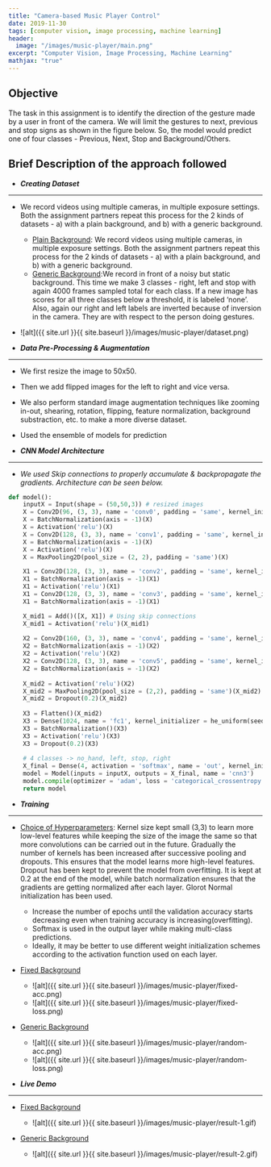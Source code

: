 ```yaml
---
title: "Camera-based Music Player Control"
date: 2019-11-30
tags: [computer vision, image processing, machine learning]
header:
  image: "/images/music-player/main.png"
excerpt: "Computer Vision, Image Processing, Machine Learning"
mathjax: "true"
---
```

## Objective
The task in this assignment is to identify the direction of the gesture made by
a user in front of the camera. We will limit the gestures to next, previous and
stop signs as shown in the figure below. So, the model would predict one of four
classes - Previous, Next, Stop and Background/Others.

## Brief Description of the approach followed
* **_Creating Dataset_**
---
  * We record videos using multiple cameras, in multiple exposure settings. Both the assignment partners repeat this process for the 2 kinds of datasets - a) with a plain background, and b) with a generic background.
    - <u>Plain Background​</u>: We record videos using multiple cameras, in multiple exposure settings. Both the assignment partners repeat this process for the 2 kinds of datasets - a) with a plain background, and b) with a generic background.
    - <u>Generic Background​</u>:We record in front of a noisy but static background. This time we make 3 classes - right, left and stop with again 4000 frames sampled total for each class. If a new image has scores for all three classes below a threshold, it is labeled ‘none’. Also, again our right and left labels are inverted because of inversion in the camera. They are with respect to the person doing gestures.

  * ![alt]({{ site.url }}{{ site.baseurl }}/images/music-player/dataset.png)

* **_Data Pre-Processing & Augmentation_**
---
  * We first resize the image to 50x50.
  * Then we add flipped images for the left to right and vice versa.
  * We also perform standard image augmentation techniques like zooming
  in-out, shearing, rotation, flipping, feature normalization, background substraction, etc. to make a more
  diverse dataset.
  * Used the ensemble of models for prediction

* **_CNN Model Architecture_**
---
  * _We used Skip connections to properly accumulate & backpropagate the gradients. Architecture can be seen below._

```python
def model():
    inputX = Input(shape = (50,50,3)) # resized images
    X = Conv2D(96, (3, 3), name = 'conv0', padding = 'same', kernel_initializer = he_uniform(seed = 0))(inputX)
    X = BatchNormalization(axis = -1)(X)
    X = Activation('relu')(X)
    X = Conv2D(128, (3, 3), name = 'conv1', padding = 'same', kernel_initializer = he_uniform(seed = 1))(X)
    X = BatchNormalization(axis = -1)(X)
    X = Activation('relu')(X)
    X = MaxPooling2D(pool_size = (2, 2), padding = 'same')(X)

    X1 = Conv2D(128, (3, 3), name = 'conv2', padding = 'same', kernel_initializer = he_uniform(seed = 2))(X)
    X1 = BatchNormalization(axis = -1)(X1)
    X1 = Activation('relu')(X1)
    X1 = Conv2D(128, (3, 3), name = 'conv3', padding = 'same', kernel_initializer = he_uniform(seed = 3))(X1)
    X1 = BatchNormalization(axis = -1)(X1)

    X_mid1 = Add()([X, X1]) # Using skip connections
    X_mid1 = Activation('relu')(X_mid1)
    
    X2 = Conv2D(160, (3, 3), name = 'conv4', padding = 'same', kernel_initializer = he_uniform(seed = 4))(X_mid1)
    X2 = BatchNormalization(axis = -1)(X2)
    X2 = Activation('relu')(X2)
    X2 = Conv2D(128, (3, 3), name = 'conv5', padding = 'same', kernel_initializer = he_uniform(seed = 5))(X2)
    X2 = BatchNormalization(axis = -1)(X2)
    
    X_mid2 = Activation('relu')(X2)
    X_mid2 = MaxPooling2D(pool_size = (2,2), padding = 'same')(X_mid2)
    X_mid2 = Dropout(0.2)(X_mid2)
    
    X3 = Flatten()(X_mid2)
    X3 = Dense(1024, name = 'fc1', kernel_initializer = he_uniform(seed = 6))(X3)
    X3 = BatchNormalization()(X3)
    X3 = Activation('relu')(X3)
    X3 = Dropout(0.2)(X3)
    
    # 4 classes -> no_hand, left, stop, right
    X_final = Dense(4, activation = 'softmax', name = 'out', kernel_initializer = he_uniform(seed = 7))(X3)
    model = Model(inputs = inputX, outputs = X_final, name = 'cnn3')
    model.compile(optimizer = 'adam', loss = 'categorical_crossentropy', metrics = ['accuracy'])
    return model
```

* **_Training_**
---
  - <u>Choice of Hyperparameters</u>: Kernel size kept small (3,3) to learn more low-level features while keeping the size of the image the same so that more convolutions can be carried out in the future. Gradually the number of kernels has been increased after successive pooling and dropouts. This ensures that the model learns more high-level features. Dropout has been kept to prevent the model from overfitting. It is kept at 0.2 at the end of the model, while batch normalization ensures that the gradients are getting normalized after each layer. Glorot Normal initialization has been used.
    - Increase the number of epochs until the validation accuracy starts decreasing even when training accuracy is increasing(overfitting).
    - Softmax is used in the output layer while making multi-class predictions.
    - Ideally, it may be better to use different weight initialization schemes
    according to the activation function used on each layer.

  - <u>Fixed Background</u>
    - ![alt]({{ site.url }}{{ site.baseurl }}/images/music-player/fixed-acc.png)
    - ![alt]({{ site.url }}{{ site.baseurl }}/images/music-player/fixed-loss.png)

  - <u>Generic Background</u>
    - ![alt]({{ site.url }}{{ site.baseurl }}/images/music-player/random-acc.png)
    - ![alt]({{ site.url }}{{ site.baseurl }}/images/music-player/random-loss.png)

* **_Live Demo_**
---
  * <u>Fixed Background</u>
    - ![alt]({{ site.url }}{{ site.baseurl }}/images/music-player/result-1.gif)

  * <u>Generic Background</u>
    - ![alt]({{ site.url }}{{ site.baseurl }}/images/music-player/result-2.gif)
